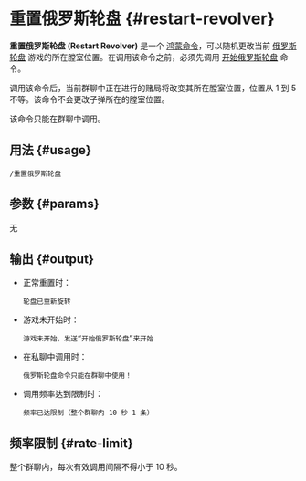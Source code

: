 # 重置俄罗斯轮盘 {#restart-revolver}

**重置俄罗斯轮盘 (Restart Revolver)** 是一个 [鸿蒙命令](/harmony)，可以随机更改当前 [俄罗斯轮盘](/harmony/revolver) 游戏的所在膛室位置。在调用该命令之前，必须先调用 [开始俄罗斯轮盘](/harmony/revolver/start) 命令。

调用该命令后，当前群聊中正在进行的赌局将改变其所在膛室位置，位置从 1 到 5 不等。该命令不会更改子弹所在的膛室位置。

该命令只能在群聊中调用。

## 用法 {#usage}

```
/重置俄罗斯轮盘
```

## 参数 {#params}

无

## 输出 {#output}

* 正常重置时：

  ```
  轮盘已重新旋转
  ```

* 游戏未开始时：

  ```
  游戏未开始，发送“开始俄罗斯轮盘”来开始
  ```

* 在私聊中调用时：

    ```
  俄罗斯轮盘命令只能在群聊中使用！
  ```

* 调用频率达到限制时：

    ```
  频率已达限制（整个群聊内 10 秒 1 条）
  ```

## 频率限制 {#rate-limit}

整个群聊内，每次有效调用间隔不得小于 10 秒。